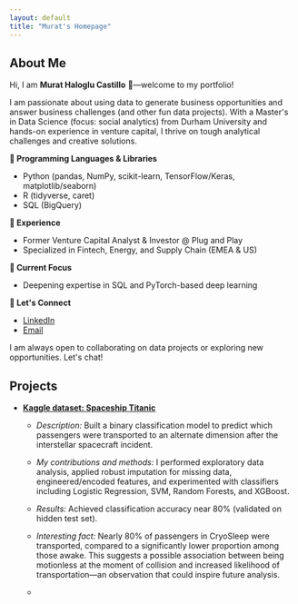 ```yaml
---
layout: default
title: "Murat's Homepage"
---
```


## About Me

Hi, I am **Murat Haloglu Castillo** 👋—welcome to my portfolio!

I am passionate about using data to generate business opportunities and answer business challenges (and other fun data projects). With a Master's in Data Science (focus: social analytics) from Durham University and hands-on experience in venture capital, I thrive on tough analytical challenges and creative solutions.

**🔎 Programming Languages & Libraries**
- Python (pandas, NumPy, scikit-learn, TensorFlow/Keras, matplotlib/seaborn)
- R (tidyverse, caret)
- SQL (BigQuery)

**💼 Experience**
- Former Venture Capital Analyst & Investor @ Plug and Play
- Specialized in Fintech, Energy, and Supply Chain (EMEA & US)

**🚀 Current Focus**
- Deepening expertise in SQL and PyTorch-based deep learning

**🤝 Let's Connect**
- [LinkedIn](https://www.linkedin.com/in/mhaloglu/)
- [Email](mailto:m.haloglu@outlook.com)

I am always open to collaborating on data projects or exploring new opportunities. Let's chat!


## Projects

- **[Kaggle dataset: Spaceship Titanic](https://www.kaggle.com/code/murathaloglu/spaceship-titanic-script)**
  - *Description:* Built a binary classification model to predict which passengers were transported to an alternate dimension after the interstellar spacecraft incident.
  - *My contributions and methods:* I performed exploratory data analysis, applied robust imputation for missing data, engineered/encoded features, and experimented with classifiers including Logistic Regression, SVM, Random Forests, and XGBoost.
  - *Results:* Achieved classification accuracy near 80% (validated on hidden test set).
  - *Interesting fact:* Nearly 80% of passengers in CryoSleep were transported, compared to a significantly lower proportion among those awake. This suggests a possible association between being motionless at the moment of collision and increased likelihood of transportation—an observation that could inspire future analysis.
 
  - 
